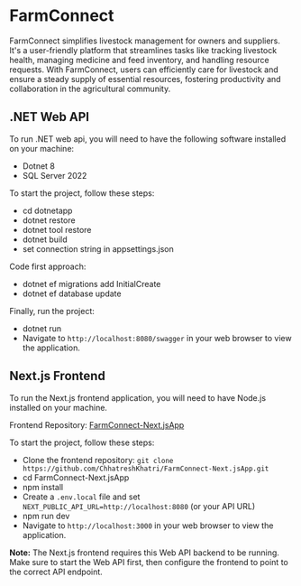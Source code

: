 # FarmConnect
FarmConnect simplifies livestock management for owners and suppliers. It's a user-friendly platform that streamlines tasks like tracking livestock health, managing medicine and feed inventory, and handling resource requests. With FarmConnect, users can efficiently care for livestock and ensure a steady supply of essential resources, fostering productivity and collaboration in the agricultural community.

## .NET Web API
To run .NET web api, you will need to have the following software installed on your machine:
- Dotnet 8
- SQL Server 2022

To start the project, follow these steps:
- cd dotnetapp
- dotnet restore
- dotnet tool restore
- dotnet build
- set connection string in appsettings.json

Code first approach:
- dotnet ef migrations add InitialCreate
- dotnet ef database update

Finally, run the project:
- dotnet run
- Navigate to `http://localhost:8080/swagger` in your web browser to view the application.

## Next.js Frontend
To run the Next.js frontend application, you will need to have Node.js installed on your machine.

Frontend Repository: [FarmConnect-Next.jsApp](https://github.com/ChhatreshKhatri/FarmConnect-Next.jsApp)

To start the project, follow these steps:
- Clone the frontend repository: `git clone https://github.com/ChhatreshKhatri/FarmConnect-Next.jsApp.git`
- cd FarmConnect-Next.jsApp
- npm install
- Create a `.env.local` file and set `NEXT_PUBLIC_API_URL=http://localhost:8080` (or your API URL)
- npm run dev
- Navigate to `http://localhost:3000` in your web browser to view the application.

**Note:** The Next.js frontend requires this Web API backend to be running. Make sure to start the Web API first, then configure the frontend to point to the correct API endpoint.
